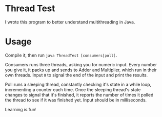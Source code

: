 # Thread Test

I wrote this program to better understand multithreading in Java.

# Usage

Compile it, then run `java ThreadTest [consumers|poll]`.

Consumers runs three threads, asking you for numeric input. Every number
you give it, it packs up and sends to Adder and Multiplier, which run in their 
own threads. Input `0` to signal the end of the input and print the results.

Poll runs a sleeping thread, constantly checking it's state in a while loop,
incrementing a counter each time. Once the sleeping thread's state changes
to signal that it's finished, it reports the number of times it polled the thread
to see if it was finished yet. Input should be in milliseconds.

Learning is fun!